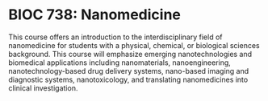 # BIOC 738: Nanomedicine

This course offers an introduction to the interdisciplinary field of nanomedicine for students with a physical, chemical, or biological sciences background. This course will emphasize emerging nanotechnologies and biomedical applications including nanomaterials, nanoengineering, nanotechnology-based drug delivery systems, nano-based imaging and diagnostic systems, nanotoxicology, and translating nanomedicines into clinical investigation.